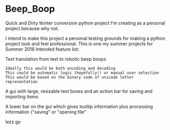 # Beep_Boop
Quick and Dirty tkinter conversion python project I'm creating as a personal project because why not.

I intend to make this project a personal testing grounds for making a python project look and feel professional. This is one my summer projects for Summer 2016
Intended feature list:

  Text translation from text to robotic beep boops
  
    Ideally this would be both encoding and decoding
    This could be automatic logic (hopefully!) or manual user selection
    This would be based on the binary code of unicode letter representation
  
  A gui with large, resizable text boxes and an action bar for saving and importing items
  
  A lower bar on the gui which gives tooltip information plus processing information ("saving" or "opening file"
  
  
  lezz go
  
